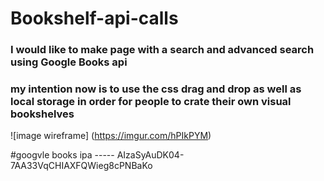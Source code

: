 # Bookshelf-api-calls
### I would like to make page with a search and advanced search using Google Books api

### my intention now is to use the css drag and drop as well as local storage in order for people to crate their own visual bookshelves

![image wireframe] (https://imgur.com/hPIkPYM)

#googvle books ipa ----- AIzaSyAuDK04-7AA33VqCHIAXFQWieg8cPNBaKo
